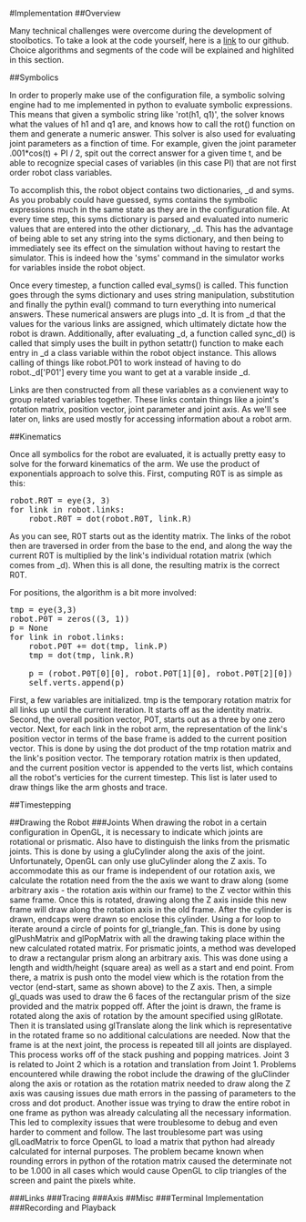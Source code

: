 #Implementation
##Overview

Many technical challenges were overcome during the development of stoolbotics. To take a look at the code yourself, here is a [link](https://github.com/Stonelinks/Stoolbotics) to our github. Choice algorithms and segments of the code will be explained and highlited in this section.

##Symbolics

In order to properly make use of the configuration file, a symbolic solving engine had to me implemented in python to evaluate symbolic expressions. This means that given a symbolic string like 'rot(h1, q1)', the solver knows what the values of h1 and q1 are, and knows how to call the rot() function on them and generate a numeric answer. This solver is also used for evaluating joint parameters as a finction of time. For example, given the joint parameter .001*cos(t) + PI / 2, spit out the correct answer for a given time t, and be able to recognize special cases of variables (in this case PI) that are not first order robot class variables.

To accomplish this, the robot object contains two dictionaries, \_d and syms. As you probably could have guessed, syms contains the symbolic expressions much in the same state as they are in the configuration file. At every time step, this syms dictionary is parsed and evaluated into numeric values that are entered into the other dictionary, \_d. This has the advantage of being able to set any string into the syms dictionary, and then being to immediately see its effect on the simulation without having to restart the simulator. This is indeed how the 'syms' command in the simulator works for variables inside the robot object.

Once every timestep, a function called eval_syms() is called. This function goes through the syms dictionary and uses string manipulation, substitution and finally the pythin eval() command to turn everything into numerical answers. These numerical answers are plugs into \_d. It is from \_d that the values for the various links are assigned, which ultimately dictate how the robot is drawn. Additionally, after evaluating \_d, a function called sync_d() is called that simply uses the built in python setattr() function to make each entry in \_d a class variable within the robot object instance. This allows calling of things like robot.P01 to work instead of having to do robot._d['P01'] every time you want to get at a varable inside \_d.

Links are then constructed from all these variables as a convienent way to group related variables together. These links contain things like a joint's rotation matrix, position vector, joint parameter and joint axis. As we'll see later on, links are used mostly for accessing information about a robot arm.

##Kinematics

Once all symbolics for the robot are evaluated, it is actually pretty easy to solve for the forward kinematics of the arm. We use the product of exponentials approach to solve this. First, computing R0T is as simple as this:

<pre>
robot.R0T = eye(3, 3)
for link in robot.links:
    robot.R0T = dot(robot.R0T, link.R)
</pre>

As you can see, R0T starts out as the identity matrix. The links of the robot then are traversed in order from the base to the end, and along the way the current R0T is multiplied by the link's individual rotation matrix (which comes from \_d). When this is all done, the resulting matrix is the correct R0T.

For positions, the algorithm is a bit more involved:

<pre>
tmp = eye(3,3)
robot.P0T = zeros((3, 1))
p = None
for link in robot.links:
    robot.P0T += dot(tmp, link.P)
    tmp = dot(tmp, link.R)
    
    p = (robot.P0T[0][0], robot.P0T[1][0], robot.P0T[2][0])
    self.verts.append(p)
</pre>

First, a few variables are initialized. tmp is the temporary rotation matrix for all links up until the current iteration. It starts off as the identity matrix. Second, the overall position vector, P0T, starts out as a three by one zero vector. Next, for each link in the robot arm, the representation of the link's position vector in terms of the base frame is added to the current position vector. This is done by using the dot product of the tmp rotation matrix and the link's position vector. The temporary rotation matrix is then updated, and the current position vector is appended to the verts list, which contains all the robot's verticies for the current timestep. This list is later used to draw things like the arm ghosts and trace.

##Timestepping

##Drawing the Robot
###Joints
When drawing the robot in a certain configuration in OpenGL, it is necessary to indicate which joints are rotational or prismatic. Also have to distinguish the links from the prismatic joints. This is done by using a gluCylinder along the axis of the joint. Unfortunately, OpenGL can only use gluCylinder along the Z axis. To accommodate this as our frame is independent of our rotation axis, we calculate the rotation need from the the axis we want to draw along (some arbitrary axis - the rotation axis within our frame) to the Z vector within this same frame. Once this is rotated, drawing along the Z axis inside this new frame will draw along the rotation axis in the old frame. After the cylinder is drawn, endcaps were drawn so enclose this cylinder. Using a for loop to iterate around a circle of points for gl_triangle_fan. This is done by using glPushMatrix and glPopMatrix with all the drawing taking place within the new calculated rotated matrix. For prismatic joints, a method was developed to draw a rectangular prism along an arbitrary axis. This was done using a length and width/height (square area) as well as a start and end point. From there, a matrix is push onto the model view which is the rotation from the vector (end-start, same as shown above) to the Z axis. Then, a simple gl_quads was used to draw the 6 faces of the rectangular prism of the size provided and the matrix popped off. After the joint is drawn, the frame is rotated along the axis of rotation by the amount specified using glRotate. Then it is translated using glTranslate along the link which is representative in the rotated frame so no additional calculations are needed. Now that the frame is at the next joint, the process is repeated till all joints are displayed. This process works off of the stack pushing and popping matrices. Joint 3 is related to Joint 2 which is a rotation and translation from Joint 1. Problems encountered while drawing the robot include the drawing of the gluClinder along the axis or rotation as the rotation matrix needed to draw along the Z axis was causing issues due math errors in the passing of parameters  to the cross and dot product. Another issue was trying to draw the entire robot in one frame as python was already calculating all the necessary information. This led to complexity issues that were troublesome to debug and even harder to comment and follow. The last troublesome part was using glLoadMatrix to force OpenGL to load a matrix that python had already calculated for internal purposes. The problem became known when rounding errors in python of the rotation matrix caused the determinate not to be 1.000 in all cases which would cause OpenGL to clip triangles of the screen and paint the pixels white.

###Links
###Tracing
###Axis
##Misc
###Terminal Implementation
###Recording and Playback
